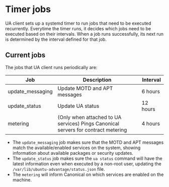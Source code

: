 # Timer jobs

UA client sets up a systemd timer to run jobs that need to be executed recurrently. Everytime the
timer runs, it decides which jobs need to be executed based on their intervals. When a job runs
successfully, its next run is determined by the interval defined for that job.

## Current jobs

The jobs that UA client runs periodically are:

| Job | Description | Interval |
| --- | ----------- | -------- |
| update_messaging | Update MOTD and APT messages | 6 hours |
| update_status | Update UA status | 12 hours |
| metering | (Only when attached to UA services) Pings Canonical servers for contract metering | 4 hours |

- The `update_messaging` job makes sure that the MOTD and APT messages match the
available/enabled services on the system, showing information about available
packages or security updates.
- The `update_status` job makes sure the `ua status` command will have the latest
information even when executed by a non-root user, updating the
`/var/lib/ubuntu-advantage/status.json` file.
- The `metering` will inform Canonical on which services are enabled on the machine.
